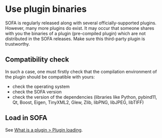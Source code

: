 # Use plugin binaries

SOFA is regularly released along with several officially-supported plugins. However, many more plugins do exist. It may occur that someone shares with you the binaries of a plugin (pre-compiled plugin) which are not distributed in the SOFA releases. Make sure this third-party plugin is trustworthy.

## Compatibility check

In such a case, one must firstly check that the compilation environment of the plugin should be compatible with yours:
- check the operating system
- check the SOFA version
- check the version of the dependencies (libraries like Python, pybind11, Qt, Boost, Eigen, TinyXML2, Glew, Zlib, libPNG, libJPEG, libTIFF)


## Load in SOFA

See [What is a plugin > Plugin loading](./what-is-a-plugin/#plugin_loading).
